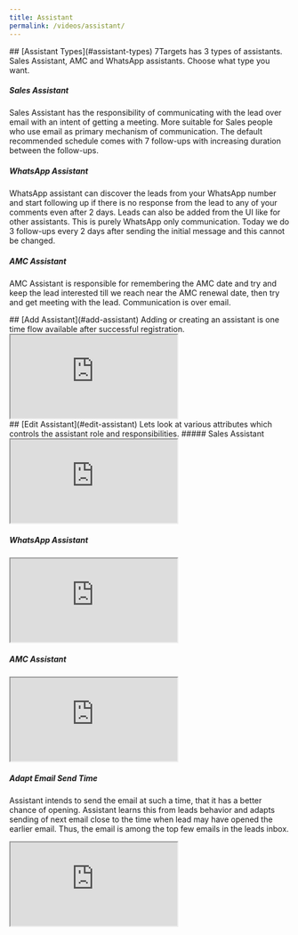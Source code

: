 ```yaml
---
title: Assistant 
permalink: /videos/assistant/
---
```

<a name="assistant-types"/>
## [Assistant Types](#assistant-types)
7Targets has 3 types of assistants. Sales Assistant, AMC and WhatsApp assistants. Choose what type you want.

##### Sales Assistant 
Sales Assistant has the responsibility of communicating with the lead over email with an intent of getting a meeting.  More suitable for Sales people who use email as primary mechanism of communication. The default recommended schedule comes with 7 follow-ups with increasing duration between the follow-ups. 

##### WhatsApp Assistant
WhatsApp assistant can discover the leads from your WhatsApp number and start following up if there is no response from the lead to any of your comments even after 2 days. Leads can also be added from the UI like for other assistants. This is purely WhatsApp only communication. Today we do 3 follow-ups every 2 days after sending the initial message and this cannot be changed. 

##### AMC Assistant
AMC Assistant is responsible for remembering the AMC date and try and keep the lead interested till we reach near the AMC renewal date, then try and get meeting with the lead. Communication is over email. 

<a name="add-assistant"/>
## [Add Assistant](#add-assistant)
Adding or creating an assistant is one time flow available after successful registration.
<div class="embed-responsive embed-responsive-16by9">
  <iframe class="embed-responsive-item" src="https://www.youtube.com/watch?v=YSDEux377bQ" allowfullscreen></iframe>
</div>

<a name="edit-assistant"/>
## [Edit Assistant](#edit-assistant)
Lets look at various attributes which controls the assistant role and responsibilities.
##### Sales Assistant 
<div class="embed-responsive embed-responsive-16by9">
  <iframe class="embed-responsive-item" src="https://www.youtube.com/embed/ELaE7f0mi4A" allowfullscreen></iframe>
</div>

##### WhatsApp Assistant
<div class="embed-responsive embed-responsive-16by9">
  <iframe class="embed-responsive-item" src="https://www.youtube.com/embed/q_3544SZGvA" allowfullscreen></iframe>
</div>

##### AMC Assistant
<div class="embed-responsive embed-responsive-16by9">
  <iframe class="embed-responsive-item" src="https://www.youtube.com/embed/oWyeAMbEvI0" allowfullscreen></iframe>
</div>

##### Adapt Email Send Time
Assistant intends to send the email at such a time, that it has a better chance of opening. Assistant learns this from leads behavior and adapts sending of next email close to the time when lead may have opened the earlier email. Thus, the email is among the top few emails in the leads inbox.
<div class="embed-responsive embed-responsive-16by9">
  <iframe class="embed-responsive-item" src="https://www.youtube.com/watch?v=-5YSFCvvUA4" allowfullscreen></iframe>
</div>

